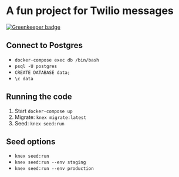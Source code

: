# A fun project for Twilio messages

[![Greenkeeper badge](https://badges.greenkeeper.io/adriancarriger/knex.svg)](https://greenkeeper.io/)

## Connect to Postgres

* `docker-compose exec db /bin/bash`
* `psql -U postgres`
* `CREATE DATABASE data;`
* `\c data`

## Running the code

1. Start `docker-compose up`
1. Migrate: `knex migrate:latest`
1. Seed: `knex seed:run`

## Seed options

* `knex seed:run`
* `knex seed:run --env staging`
* `knex seed:run --env production`